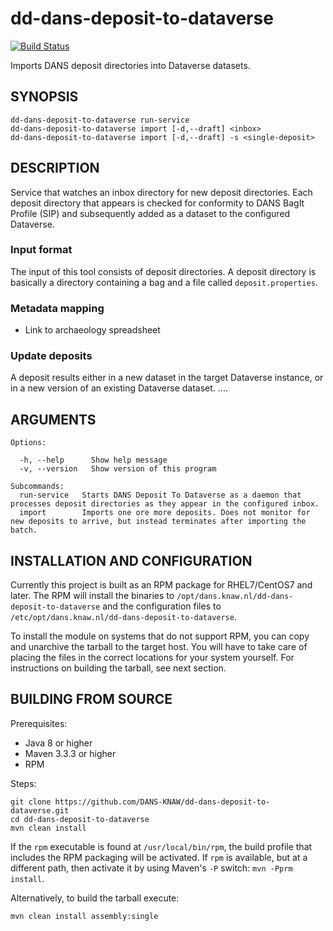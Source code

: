 dd-dans-deposit-to-dataverse
============================
[![Build Status](https://travis-ci.org/DANS-KNAW/dd-dans-deposit-to-dataverse.png?branch=master)](https://travis-ci.org/DANS-KNAW/dd-dans-deposit-to-dataverse)

Imports DANS deposit directories into Dataverse datasets.

SYNOPSIS
--------

    dd-dans-deposit-to-dataverse run-service
    dd-dans-deposit-to-dataverse import [-d,--draft] <inbox>
    dd-dans-deposit-to-dataverse import [-d,--draft] -s <single-deposit>

DESCRIPTION
-----------
Service that watches an inbox directory for new deposit directories. Each deposit directory that appears is checked for conformity 
to DANS BagIt Profile (SIP) and subsequently added as a dataset to the configured Dataverse.

### Input format
The input of this tool consists of deposit directories. A deposit directory is basically a directory containing a bag and a
file called `deposit.properties`. <!-- Add link to description of this layout -->

### Metadata mapping

* Link to archaeology spreadsheet


### Update deposits
A deposit results either in a new dataset in the target Dataverse instance, or in a new version of an existing Dataverse dataset. ....


ARGUMENTS
---------

    Options:
    
      -h, --help      Show help message
      -v, --version   Show version of this program
    
    Subcommands:
      run-service   Starts DANS Deposit To Dataverse as a daemon that processes deposit directories as they appear in the configured inbox.
      import        Imports one ore more deposits. Does not monitor for new deposits to arrive, but instead terminates after importing the batch.

INSTALLATION AND CONFIGURATION
------------------------------
Currently this project is built as an RPM package for RHEL7/CentOS7 and later. The RPM will install the binaries to
`/opt/dans.knaw.nl/dd-dans-deposit-to-dataverse` and the configuration files to `/etc/opt/dans.knaw.nl/dd-dans-deposit-to-dataverse`. 

To install the module on systems that do not support RPM, you can copy and unarchive the tarball to the target host.
You will have to take care of placing the files in the correct locations for your system yourself. For instructions
on building the tarball, see next section.

BUILDING FROM SOURCE
--------------------
Prerequisites:

* Java 8 or higher
* Maven 3.3.3 or higher
* RPM

Steps:
    
    git clone https://github.com/DANS-KNAW/dd-dans-deposit-to-dataverse.git
    cd dd-dans-deposit-to-dataverse 
    mvn clean install

If the `rpm` executable is found at `/usr/local/bin/rpm`, the build profile that includes the RPM 
packaging will be activated. If `rpm` is available, but at a different path, then activate it by using
Maven's `-P` switch: `mvn -Pprm install`.

Alternatively, to build the tarball execute:

    mvn clean install assembly:single
